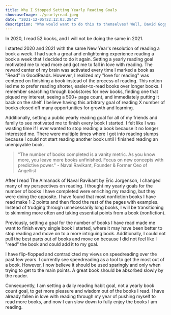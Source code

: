 ```yaml
---
title: Why I Stopped Setting Yearly Reading Goals
showcaseImage: ./yearlyread.jpeg
date: "2021-12-05T22:12:03.284Z"
description: "Who would want to do this to themselves? Well, David Goggins has recruited tens of thousands of people, including myself, to do this challenge since it was publicized in his autobiography, Can’t Hurt Me."
---
```


In 2020, I read 52 books, and I will not be doing the same in 2021.

I started 2020 and 2021 with the same New Year's resolution of reading a book a week. I had such a great and enlightening experience reading a book a week that I decided to do it again. Setting a yearly reading goal motivated me to read more and got me to fall in love with reading. The reward center of my brain was activated every time I marked a book as "Read" in GoodReads. However, I realized my "love for reading" was centered on finishing a book instead of the process of reading. This notion led me to prefer reading shorter, easier-to-read books over longer books. I remember searching through bookstores for new books, finding one that piqued my interest, seeing a 500+ page count, and immediately putting it back on the shelf. I believe having this arbitrary goal of reading X number of books closed off many opportunities for growth and learning.

Additionally, setting a public yearly reading goal for all of my friends and family to see motivated me to finish every book I started. I felt like I was wasting time if I ever wanted to stop reading a book because it no longer interested me. There were multiple times where I got into reading slumps because I could not start reading another book until I finished reading an unenjoyable book.

> "The number of books completed is a vanity metric. As you know more, you leave more books unfinished. Focus on new concepts with predictive power." - Naval Ravikant, Founder & Former Ceo of Angellist

After I read The Almanack of Naval Ravikant by Eric Jorgenson, I changed many of my perspectives on reading. I thought my yearly goals for the number of books I have completed were enriching my reading, but they were doing the opposite. I have found that most nonfiction books I have read make 1-2 points and then flood the rest of the pages with examples. Instead of trudging through unnecessarily long books, I will be transitioning to skimming more often and taking essential points from a book (nonfiction).

Previously, setting a goal for the number of books I have read made me want to finish every single book I started, where it may have been better to stop reading and move on to a more intriguing book. Additionally, I could not pull the best parts out of books and move on because I did not feel like I "read" the book and could add it to my goal.

I have flip-flopped and contradicted my views on speedreading over the past few years. I currently see speedreading as a tool to get the most out of a book. However, I now believe it should be used sparingly and only when trying to get to the main points. A great book should be absorbed slowly by the reader.

Consequently, I am setting a daily reading habit goal, not a yearly book count goal, to get more pleasure and wisdom out of the books I read. I have already fallen in love with reading through my year of pushing myself to read more books, and now I can slow down to fully enjoy the books I am reading.